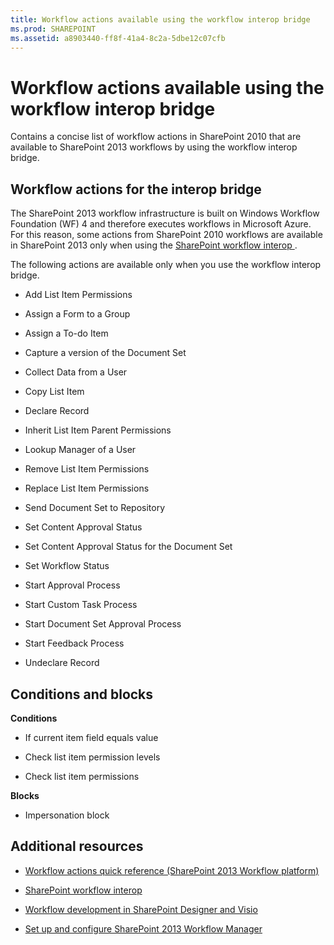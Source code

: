 ```yaml
---
title: Workflow actions available using the workflow interop bridge
ms.prod: SHAREPOINT
ms.assetid: a8903440-ff8f-41a4-8c2a-5dbe12c07cfb
---
```



# Workflow actions available using the workflow interop bridge
Contains a concise list of workflow actions in SharePoint 2010 that are available to SharePoint 2013 workflows by using the workflow interop bridge.
## Workflow actions for the interop bridge
<a name="bkm_wfactions"> </a>

The SharePoint 2013 workflow infrastructure is built on Windows Workflow Foundation (WF) 4 and therefore executes workflows in Microsoft Azure. For this reason, some actions from SharePoint 2010 workflows are available in SharePoint 2013 only when using the  [SharePoint workflow interop ](sharepoint-2013-workflow-fundamentals.md#bkm_InteropBridge). 
  
    
    
The following actions are available only when you use the workflow interop bridge.
  
    
    

- Add List Item Permissions
    
  
- Assign a Form to a Group
    
  
- Assign a To-do Item
    
  
- Capture a version of the Document Set
    
  
- Collect Data from a User
    
  
- Copy List Item
    
  
- Declare Record
    
  
- Inherit List Item Parent Permissions
    
  
- Lookup Manager of a User
    
  
- Remove List Item Permissions
    
  
- Replace List Item Permissions
    
  
- Send Document Set to Repository
    
  
- Set Content Approval Status
    
  
- Set Content Approval Status for the Document Set
    
  
- Set Workflow Status
    
  
- Start Approval Process
    
  
- Start Custom Task Process
    
  
- Start Document Set Approval Process
    
  
- Start Feedback Process
    
  
- Undeclare Record
    
  

## Conditions and blocks
<a name="bkm_wfconditions"> </a>

 **Conditions**
  
    
    

- If current item field equals value
    
  
- Check list item permission levels
    
  
- Check list item permissions
    
  
 **Blocks**
  
    
    

- Impersonation block
    
  

## Additional resources
<a name="bkm_addlresources"> </a>


-  [Workflow actions quick reference (SharePoint 2013 Workflow platform)](workflow-actions-quick-reference-sharepoint-2013-workflow-platform.md)
    
  
-  [SharePoint workflow interop ](sharepoint-2013-workflow-fundamentals.md#bkm_InteropBridge)
    
  
-  [Workflow development in SharePoint Designer and Visio](workflow-development-in-sharepoint-designer-and-visio.md)
    
  
-  [Set up and configure SharePoint 2013 Workflow Manager](set-up-and-configure-sharepoint-2013-workflow-manager.md)
    
  

